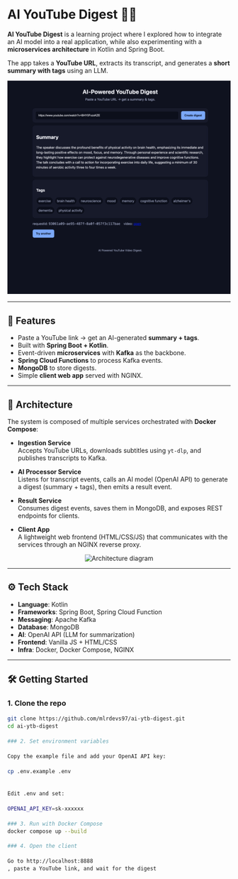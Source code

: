 # AI YouTube Digest 🎥🤖

**AI YouTube Digest** is a learning project where I explored how to integrate an AI model into a real application, while also experimenting with a **microservices architecture** in Kotlin and Spring Boot.  

The app takes a **YouTube URL**, extracts its transcript, and generates a **short summary with tags** using an LLM.  

<p align="center">
  <img src="docs/screenshot.png" alt="App screenshot" width="600"/>
</p>

---

## 🚀 Features
- Paste a YouTube link → get an AI-generated **summary + tags**.
- Built with **Spring Boot + Kotlin**.
- Event-driven **microservices** with **Kafka** as the backbone.
- **Spring Cloud Functions** to process Kafka events.
- **MongoDB** to store digests.
- Simple **client web app** served with NGINX.

---

## 🧩 Architecture

The system is composed of multiple services orchestrated with **Docker Compose**:

- **Ingestion Service**  
  Accepts YouTube URLs, downloads subtitles using `yt-dlp`, and publishes transcripts to Kafka.

- **AI Processor Service**  
  Listens for transcript events, calls an AI model (OpenAI API) to generate a digest (summary + tags), then emits a result event.

- **Result Service**  
  Consumes digest events, saves them in MongoDB, and exposes REST endpoints for clients.

- **Client App**  
  A lightweight web frontend (HTML/CSS/JS) that communicates with the services through an NGINX reverse proxy.

<p align="center">
  <img src="docs/architecture.png" alt="Architecture diagram" width="700"/>
</p>

---

## ⚙️ Tech Stack
- **Language**: Kotlin  
- **Frameworks**: Spring Boot, Spring Cloud Function  
- **Messaging**: Apache Kafka  
- **Database**: MongoDB  
- **AI**: OpenAI API (LLM for summarization)  
- **Frontend**: Vanilla JS + HTML/CSS  
- **Infra**: Docker, Docker Compose, NGINX  

---

## 🛠️ Getting Started

### 1. Clone the repo

```bash
git clone https://github.com/mlrdevs97/ai-ytb-digest.git
cd ai-ytb-digest

### 2. Set environment variables

Copy the example file and add your OpenAI API key:

cp .env.example .env


Edit .env and set:

OPENAI_API_KEY=sk-xxxxxx

### 3. Run with Docker Compose
docker compose up --build

### 4. Open the client

Go to http://localhost:8888
, paste a YouTube link, and wait for the digest
